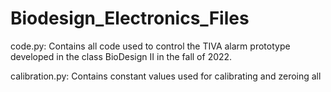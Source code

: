 # Biodesign_Electronics_Files

code.py: Contains all code used to control the TIVA alarm prototype developed in the class BioDesign II in the fall of 2022.

calibration.py: Contains constant values used for calibrating and zeroing all 
